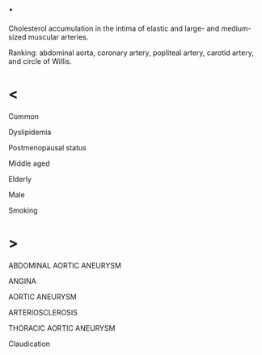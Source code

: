# .

Cholesterol accumulation in the intima of elastic and large- and medium-sized muscular arteries.

Ranking: abdominal aorta, coronary artery, popliteal artery, carotid artery, and circle of Willis.

# <

Common

Dyslipidemia

Postmenopausal status

Middle aged

Elderly

Male

Smoking

# >

ABDOMINAL AORTIC ANEURYSM

ANGINA

AORTIC ANEURYSM

ARTERIOSCLEROSIS

THORACIC AORTIC ANEURYSM

Claudication
